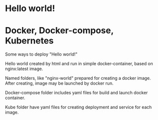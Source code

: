 # Hello world!
# Docker, Docker-compose, Kubernetes

Some ways to deploy "Hello world!"

Hello world created by html and run in simple docker-container, based on nginx:latest image.

Named folders, like "nginx-world" prepared for creating a docker image. After creating, image may be launched by docker run.

Docker-compose folder includes yaml files for build and launch docker container.

Kube folder have yaml files for creating deployment and service for each image.
